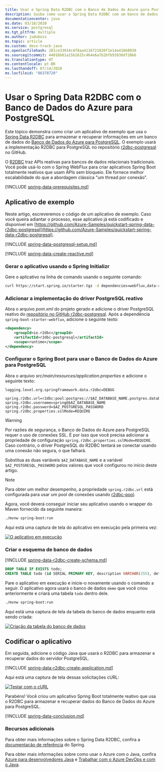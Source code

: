 ```yaml
---
title: Usar o Spring Data R2DBC com o Banco de Dados do Azure para PostgreSQL
description: Saiba como usar o Spring Data R2DBC com um banco de dados do Banco de Dados do Azure para PostgreSQL.
documentationcenter: java
ms.date: 03/18/2020
ms.service: postgresql
ms.tgt_pltfrm: multiple
ms.author: judubois
ms.topic: article
ms.custom: devx-track-java
ms.openlocfilehash: 281ce33914c4f8aa4116721020f1e14a41868930
ms.sourcegitcommit: 44016b81a15b1625c464e6a7b2bfb55938df20b6
ms.translationtype: HT
ms.contentlocale: pt-BR
ms.lasthandoff: 07/14/2020
ms.locfileid: "86378720"
---
```

# <a name="use-spring-data-r2dbc-with-azure-database-for-postgresql"></a>Usar o Spring Data R2DBC com o Banco de Dados do Azure para PostgreSQL

Este tópico demonstra como criar um aplicativo de exemplo que usa o [Spring Data R2DBC](https://spring.io/projects/spring-data-r2dbc) para armazenar e recuperar informações em um banco de dados do [Banco de Dados do Azure para PostgreSQL](/azure/postgresql/). O exemplo usará a implementação R2DBC para PostgreSQL no repositório [r2dbc-postgresql](https://github.com/pgjdbc/r2dbc-postgresql) no GitHub.

O [R2DBC](https://r2dbc.io/) traz APIs reativas para bancos de dados relacionais tradicionais. Você pode usá-lo com o Spring WebFlux para criar aplicativos Spring Boot totalmente reativos que usam APIs sem bloqueio. Ele fornece melhor escalabilidade do que a abordagem clássica "um thread por conexão".

[!INCLUDE [spring-data-prerequisites.md](includes/spring-data-prerequisites.md)]

## <a name="sample-application"></a>Aplicativo de exemplo

Neste artigo, escreveremos o código de um aplicativo de exemplo. Caso você queira adiantar o processo, esse aplicativo já está codificado e disponível em [https://github.com/Azure-Samples/quickstart-spring-data-r2dbc-postgresql](https://github.com/Azure-Samples/quickstart-spring-data-r2dbc-postgresql).

[!INCLUDE [spring-data-postgresql-setup.md](includes/spring-data-postgresql-setup.md)]

[!INCLUDE [spring-data-create-reactive.md](includes/spring-data-create-reactive.md)]

### <a name="generate-the-application-by-using-spring-initializr"></a>Gerar o aplicativo usando o Spring Initializr

Gere o aplicativo na linha de comando usando o seguinte comando:

```bash
curl https://start.spring.io/starter.tgz -d dependencies=webflux,data-r2dbc -d baseDir=azure-database-workshop -d bootVersion=2.3.1.RELEASE -d javaVersion=8 | tar -xzvf -
```

### <a name="add-the-reactive-postgresql-driver-implementation"></a>Adicionar a implementação do driver PostgreSQL reativo

Abra o arquivo *pom.xml* do projeto gerado e adicione o driver PostgreSQL reativo do [repositório no GitHub r2dbc-postgresql](https://github.com/pgjdbc/r2dbc-postgresql). Após a dependência `spring-boot-starter-webflux`, adicione o seguinte texto:

```xml
<dependency>
    <groupId>io.r2dbc</groupId>
    <artifactId>r2dbc-postgresql</artifactId>
    <scope>runtime</scope>
</dependency>
```

### <a name="configure-spring-boot-to-use-azure-database-for-postgresql"></a>Configurar o Spring Boot para usar o Banco de Dados do Azure para PostgreSQL

Abra o arquivo *src/main/resources/application.properties* e adicione o seguinte texto:

```properties
logging.level.org.springframework.data.r2dbc=DEBUG

spring.r2dbc.url=r2dbc:pool:postgres://$AZ_DATABASE_NAME.postgres.database.azure.com:5432/demo
spring.r2dbc.username=spring@$AZ_DATABASE_NAME
spring.r2dbc.password=$AZ_POSTGRESQL_PASSWORD
spring.r2dbc.properties.sslMode=REQUIRE
```

> [!WARNING]
> Por razões de segurança, o Banco de Dados do Azure para PostgreSQL requer o uso de conexões SSL. É por isso que você precisa adicionar a propriedade de configuração `spring.r2dbc.properties.sslMode=REQUIRE`. Caso contrário, o driver PostgreSQL do R2DBC tentará se conectar usando uma conexão não segura, o que falhará.

Substitua as duas variáveis `$AZ_DATABASE_NAME` e a variável `$AZ_POSTGRESQL_PASSWORD` pelos valores que você configurou no início deste artigo.

> [!NOTE]
> Para obter um melhor desempenho, a propriedade `spring.r2dbc.url` está configurada para usar um pool de conexões usando [r2dbc-pool](https://github.com/r2dbc/r2dbc-pool).

Agora, você deverá conseguir iniciar seu aplicativo usando o wrapper do Maven fornecido da seguinte maneira:

```bash
./mvnw spring-boot:run
```

Aqui está uma captura de tela do aplicativo em execução pela primeira vez:

[![O aplicativo em execução](media/configure-spring-data-r2dbc-with-azure-postgresql/create-postgresql-01.png)](media/configure-spring-data-r2dbc-with-azure-postgresql/create-postgresql-01.png#lightbox)

### <a name="create-the-database-schema"></a>Criar o esquema de banco de dados

[!INCLUDE [spring-data-r2dbc-create-schema.md](includes/spring-data-r2dbc-create-schema.md)]

```sql
DROP TABLE IF EXISTS todo;
CREATE TABLE todo (id SERIAL PRIMARY KEY, description VARCHAR(255), details VARCHAR(4096), done BOOLEAN);
```

Pare o aplicativo em execução e inicie-o novamente usando o comando a seguir. O aplicativo agora usará o banco de dados `demo` que você criou anteriormente e criará uma tabela `todo` dentro dele.

```bash
./mvnw spring-boot:run
```

Aqui está uma captura de tela da tabela do banco de dados enquanto está sendo criada:

[![Criação da tabela do banco de dados](media/configure-spring-data-r2dbc-with-azure-postgresql/create-postgresql-02.png)](media/configure-spring-data-r2dbc-with-azure-postgresql/create-postgresql-02.png#lightbox)

## <a name="code-the-application"></a>Codificar o aplicativo

Em seguida, adicione o código Java que usará o R2DBC para armazenar e recuperar dados do servidor PostgreSQL.

[!INCLUDE [spring-data-r2dbc-create-application.md](includes/spring-data-r2dbc-create-application.md)]

Aqui está uma captura de tela dessas solicitações cURL:

[![Testar com o cURL](media/configure-spring-data-r2dbc-with-azure-postgresql/create-postgresql-03.png)](media/configure-spring-data-r2dbc-with-azure-postgresql/create-postgresql-03.png#lightbox)

Parabéns! Você criou um aplicativo Spring Boot totalmente reativo que usa o R2DBC para armazenar e recuperar dados do Banco de Dados do Azure para PostgreSQL.

[!INCLUDE [spring-data-conclusion.md](includes/spring-data-conclusion.md)]

### <a name="additional-resources"></a>Recursos adicionais

Para obter mais informações sobre o Spring Data R2DBC, confira a [documentação de referência](https://docs.spring.io/spring-data/r2dbc/docs/current/reference/html/#reference) do Spring.

Para obter mais informações sobre como usar o Azure com o Java, confira [Azure para desenvolvedores Java](/azure/developer/java/) e [Trabalhar com o Azure DevOps e com o Java](/azure/devops/).
